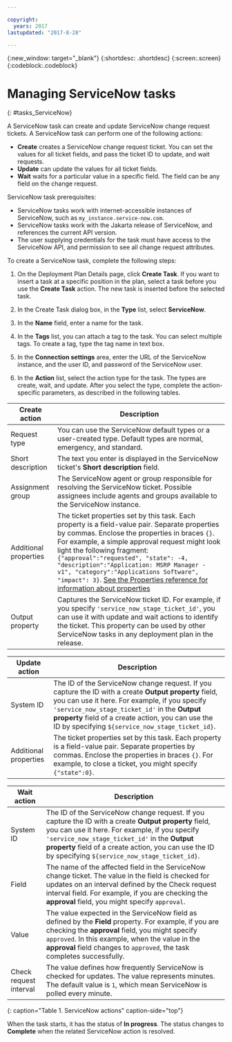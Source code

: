 ```yaml
---

copyright:
  years: 2017
lastupdated: "2017-8-28"

---
```


{:new_window: target="_blank"}
{:shortdesc: .shortdesc}
{:screen:.screen}
{:codeblock:.codeblock}

# Managing ServiceNow tasks
{: #tasks_ServiceNow}

A ServiceNow task can create and update ServiceNow change request tickets. A ServiceNow task can perform one of the following actions:

* **Create** creates a ServiceNow change request ticket. You can set the values for all ticket fields, and pass the ticket ID to update, and wait requests.
* **Update** can update the values for all ticket fields.
* **Wait** waits for a particular value in a specific field. The field can be any field on the change request.

ServiceNow task prerequisites:
<ul>
<li>ServiceNow tasks work with internet-accessible instances of ServiceNow, such as <code>my_instance.service-now.com</code>.</li>
<li>ServiceNow tasks work with the Jakarta release of ServiceNow, and references the current API version.</li>
<li>The user supplying credentials for the task must have access to the ServiceNow API, and permission to see all change request attributes.</li>
</ul>

To create a ServiceNow task, complete the following steps:

1. On the Deployment Plan Details page, click **Create Task**. If you want to insert a task at a specific position in the plan, select a task before you use the **Create Task** action. The new task is inserted before the selected task.

1. In the Create Task dialog box, in the **Type** list, select **ServiceNow**.

1. In the **Name** field, enter a name for the task.

3. In the **Tags** list, you can attach a tag to the task. You can select multiple tags. To create a tag, type the tag name in text box.

3. In the **Connection settings** area, enter the URL of the ServiceNow instance, and the user ID, and password of the ServiceNow user.

3. In the **Action** list, select the action type for the task. The types are create, wait, and update. After you select the type, complete the action-specific parameters, as described in the following tables.

| Create action | Description |
| ------------------ |------------------|
| Request type | You can use the ServiceNow default types or a user-created type. Default types are normal, emergency, and standard.|
| Short description                 | The text you enter is displayed in the ServiceNow ticket's **Short description** field. |
| Assignment group                 | The ServiceNow agent or group responsible for resolving the ServiceNow ticket. Possible assignees include agents and groups available to the ServiceNow instance.|
| Additional properties                 | The ticket properties set by this task. Each property is a field-value pair. Separate properties by commas. Enclose the properties in braces `{}`. For example, a simple approval request might look light the following fragment: ``{"approval":"requested", "state": -4, "description":"Application: MSRP Manager - v1", "category":"Applications Software", "impact": 3}``. [See the Properties reference for information about properties](/docs/services/UCCR/UCCR_property_ref.html#property_overview)|
| Output property                 | Captures the ServiceNow ticket ID. For example, if you specify `'service_now_stage_ticket_id'`, you can use it with update and wait actions to identify the ticket. This property can be used by other ServiceNow tasks in any deployment plan in the release. |

| Update action | Description |
| ------------------ |------------------|
| System ID                 |The ID of the ServiceNow change request. If you capture the ID with a create **Output property** field, you can use it here. For example, if you specify `'service_now_stage_ticket_id'` in the **Output property** field of a create action, you can use the ID by specifying `${service_now_stage_ticket_id}`.|
| Additional properties                 |The ticket properties set by this task. Each property is a field-value pair. Separate properties by commas. Enclose the properties in braces `{}`. For example, to close a ticket, you might specify `{"state":0}`.|

| Wait action | Description |
| ------------------ |------------------|
| System ID                 |The ID of the ServiceNow change request. If you capture the ID with a create **Output property** field, you can use it here. For example, if you specify `'service_now_stage_ticket_id'` in the **Output property** field of a create action, you can use the ID by specifying `${service_now_stage_ticket_id}`.|
| Field                 |The name of the affected field in the ServiceNow change ticket. The value in the field is checked for updates on an interval defined by the Check request interval field. For example, if you are checking the **approval** field, you might specify `approval`. |
| Value                 |The value expected in the ServiceNow field as defined by the **Field** property. For example, if you are checking the **approval** field, you might specify `approved`. In this example, when the value in the **approval** field changes to `approved`, the task completes successfully.|
| Check request interval                 |The value defines how frequently ServiceNow is checked for updates. The value represents minutes. The default value is `1`, which mean ServiceNow is polled every minute.|
{: caption="Table 1. ServiceNow actions" caption-side="top"}

When the task starts, it has the status of **In progress**. The status changes to **Complete** when the related ServiceNow action is resolved.
